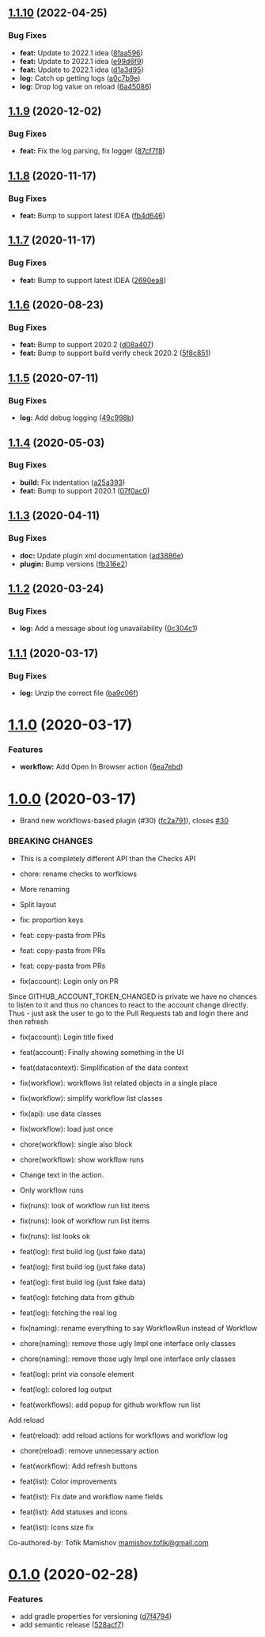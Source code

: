 ## [1.1.10](https://github.com/Otanikotani/view-github-actions-idea-plugin/compare/1.1.9...1.1.10) (2022-04-25)


### Bug Fixes

* **feat:** Update to 2022.1 idea ([8faa596](https://github.com/Otanikotani/view-github-actions-idea-plugin/commit/8faa59650afac0eb1cfd3b0ce565796aaa1a2e32))
* **feat:** Update to 2022.1 idea ([e99d6f9](https://github.com/Otanikotani/view-github-actions-idea-plugin/commit/e99d6f9408b52cfbfc67321b734afe6aa0d7c9b8))
* **feat:** Update to 2022.1 idea ([d1a3d95](https://github.com/Otanikotani/view-github-actions-idea-plugin/commit/d1a3d957f4bc5c5b69bf2dbcd623002df8d2bffb))
* **log:** Catch up getting logs ([a0c7b9e](https://github.com/Otanikotani/view-github-actions-idea-plugin/commit/a0c7b9e6699f09765bc224d17df681996b7690dd))
* **log:** Drop log value on reload ([6a45086](https://github.com/Otanikotani/view-github-actions-idea-plugin/commit/6a4508635ba6560af6922472883b7bcd755aee99))

## [1.1.9](https://github.com/Otanikotani/view-github-actions-idea-plugin/compare/1.1.8...1.1.9) (2020-12-02)


### Bug Fixes

* **feat:** Fix the log parsing, fix logger ([87cf7f8](https://github.com/Otanikotani/view-github-actions-idea-plugin/commit/87cf7f8ecb9eb26fc3539157ac086b0c587e3d47))

## [1.1.8](https://github.com/Otanikotani/view-github-actions-idea-plugin/compare/1.1.7...1.1.8) (2020-11-17)


### Bug Fixes

* **feat:** Bump to support latest IDEA ([fb4d646](https://github.com/Otanikotani/view-github-actions-idea-plugin/commit/fb4d646df208fe0891736dc65bcda4b27d741e7e))

## [1.1.7](https://github.com/Otanikotani/view-github-actions-idea-plugin/compare/1.1.6...1.1.7) (2020-11-17)


### Bug Fixes

* **feat:** Bump to support latest IDEA ([2690ea8](https://github.com/Otanikotani/view-github-actions-idea-plugin/commit/2690ea830ba2d2e2c2e652623f156edc54073729))

## [1.1.6](https://github.com/Otanikotani/view-github-actions-idea-plugin/compare/1.1.5...1.1.6) (2020-08-23)


### Bug Fixes

* **feat:** Bump to support 2020.2 ([d08a407](https://github.com/Otanikotani/view-github-actions-idea-plugin/commit/d08a407703f5958223879a0963e26a1da5305932))
* **feat:** Bump to support build verify check 2020.2 ([5f8c851](https://github.com/Otanikotani/view-github-actions-idea-plugin/commit/5f8c8512134c91ff4bc7109a4e1bf38e8dcbbb90))

## [1.1.5](https://github.com/Otanikotani/view-github-actions-idea-plugin/compare/1.1.4...1.1.5) (2020-07-11)


### Bug Fixes

* **log:** Add debug logging ([49c998b](https://github.com/Otanikotani/view-github-actions-idea-plugin/commit/49c998bdeeefe4f6d2bebbbb0ce6cc9248575ebb))

## [1.1.4](https://github.com/Otanikotani/view-github-actions-idea-plugin/compare/1.1.3...1.1.4) (2020-05-03)


### Bug Fixes

* **build:** Fix indentation ([a25a393](https://github.com/Otanikotani/view-github-actions-idea-plugin/commit/a25a39306ca665997a2002f97c768eef8c63b3e0))
* **feat:** Bump to support 2020.1 ([07f0ac0](https://github.com/Otanikotani/view-github-actions-idea-plugin/commit/07f0ac029246440188c825106281bf59eb86e22d))

## [1.1.3](https://github.com/Otanikotani/view-github-actions-idea-plugin/compare/1.1.2...1.1.3) (2020-04-11)


### Bug Fixes

* **doc:** Update plugin xml documentation ([ad3886e](https://github.com/Otanikotani/view-github-actions-idea-plugin/commit/ad3886e8a8d6dac9cb217a7496334a55ea987a52))
* **plugin:** Bump versions ([fb316e2](https://github.com/Otanikotani/view-github-actions-idea-plugin/commit/fb316e2fa6689b7fd903d5a831d9b826524904d4))

## [1.1.2](https://github.com/Otanikotani/view-github-actions-idea-plugin/compare/1.1.1...1.1.2) (2020-03-24)


### Bug Fixes

* **log:** Add a message about log unavailability ([0c304c1](https://github.com/Otanikotani/view-github-actions-idea-plugin/commit/0c304c1a2b4e8c65ce47c99d87f0f58b3c1bd025))

## [1.1.1](https://github.com/Otanikotani/view-github-actions-idea-plugin/compare/1.1.0...1.1.1) (2020-03-17)


### Bug Fixes

* **log:** Unzip the correct file ([ba9c06f](https://github.com/Otanikotani/view-github-actions-idea-plugin/commit/ba9c06ff096f511aabd89ecece2582224404018b))

# [1.1.0](https://github.com/Otanikotani/view-github-actions-idea-plugin/compare/1.0.0...1.1.0) (2020-03-17)


### Features

* **workflow:** Add Open In Browser action ([6ea7ebd](https://github.com/Otanikotani/view-github-actions-idea-plugin/commit/6ea7ebd34a8b27e97c7e235bcef4663aadfd54c2))

# [1.0.0](https://github.com/Otanikotani/view-github-checks-idea-plugin/compare/0.1.0...1.0.0) (2020-03-17)


* Brand new workflows-based plugin (#30) ([fc2a791](https://github.com/Otanikotani/view-github-checks-idea-plugin/commit/fc2a79151d5696d8474bb76788ecaea58ce3505b)), closes [#30](https://github.com/Otanikotani/view-github-checks-idea-plugin/issues/30)


### BREAKING CHANGES

* This is a completely different API than the Checks API

* chore: rename checks to worfklows

* More renaming

* Split layout

* fix: proportion keys

* feat: copy-pasta from PRs

* feat: copy-pasta from PRs

* feat: copy-pasta from PRs

* fix(account): Login only on PR

Since GITHUB_ACCOUNT_TOKEN_CHANGED is private we have no chances to listen to it and thus no chances to react to the account change directly. Thus - just ask the user to go to the Pull Requests tab and login there and then refresh

* fix(account): Login title fixed

* feat(account): Finally showing something in the UI

* feat(datacontext): Simplification of the data context

* fix(workflow): workflows list related objects in a single place

* fix(workflow): simplify workflow list classes

* fix(api): use data classes

* fix(workflow): load just once

* chore(workflow): single also block

* chore(workflow): show workflow runs

* Change text in the action.

* Only workflow runs

* fix(runs): look of workflow run list items

* fix(runs): look of workflow run list items

* fix(runs): list looks ok

* feat(log): first build log (just fake data)

* feat(log): first build log (just fake data)

* feat(log): first build log (just fake data)

* feat(log): fetching data from github

* feat(log): fetching the real log

* fix(naming): rename everything to say WorkflowRun instead of Workflow

* chore(naming): remove those ugly Impl one interface only classes

* chore(naming): remove those ugly Impl one interface only classes

* feat(log): print via console element

* feat(log): colored log output

* feat(workflows): add popup for github workflow run list

Add reload

* feat(reload): add reload actions for workflows and workflow log

* chore(reload): remove unnecessary action

* feat(workflow): Add refresh buttons

* feat(list): Color improvements

* feat(list): Fix date and workflow name fields

* feat(list): Add statuses and icons

* feat(list): Icons size fix

Co-authored-by: Tofik Mamishov <mamishov.tofik@gmail.com>

# [0.1.0](https://github.com/Otanikotani/view-github-checks-idea-plugin/compare/v0.0.5...0.1.0) (2020-02-28)


### Features

* add gradle properties for versioning ([d7f4794](https://github.com/Otanikotani/view-github-checks-idea-plugin/commit/d7f4794ce93dbf247634f7c7a104943b4dbebf1d))
* add semantic release ([528acf7](https://github.com/Otanikotani/view-github-checks-idea-plugin/commit/528acf76eb8f281d9218bbd85e2602122c2e3c19))
